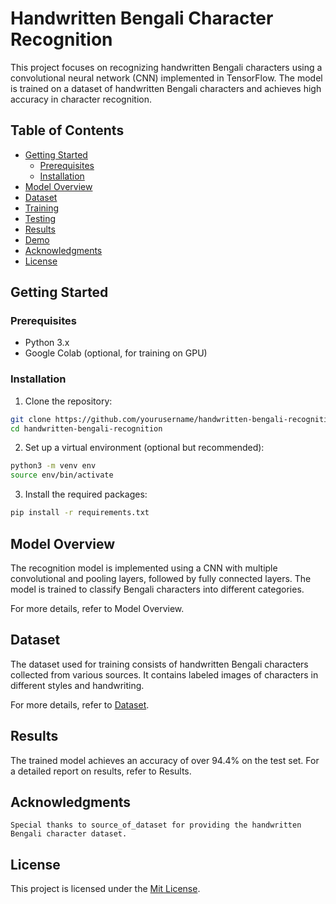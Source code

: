 # Handwritten Bengali Character Recognition

This project focuses on recognizing handwritten Bengali characters using a convolutional neural network (CNN) implemented in TensorFlow. The model is trained on a dataset of handwritten Bengali characters and achieves high accuracy in character recognition.

## Table of Contents

- [Getting Started](#getting-started)
  - [Prerequisites](#prerequisites)
  - [Installation](#installation)
- [Model Overview](#model-overview)
- [Dataset](#dataset)
- [Training](#training)
- [Testing](#testing)
- [Results](#results)
- [Demo](#demo)
- [Acknowledgments](#acknowledgments)
- [License](#license)

## Getting Started

### Prerequisites

- Python 3.x
- Google Colab (optional, for training on GPU)

### Installation

1. Clone the repository:

```bash
git clone https://github.com/yourusername/handwritten-bengali-recognition.git
cd handwritten-bengali-recognition
```

2. Set up a virtual environment (optional but recommended):

```bash
python3 -m venv env
source env/bin/activate
```

3. Install the required packages:

```bash
pip install -r requirements.txt
```

## Model Overview

The recognition model is implemented using a CNN with multiple convolutional and pooling layers, followed by fully connected layers. The model is trained to classify Bengali characters into different categories.

For more details, refer to Model Overview.

## Dataset

The dataset used for training consists of handwritten Bengali characters collected from various sources. It contains labeled images of characters in different styles and handwriting.

For more details, refer to [Dataset](https://deepai.org/publication/banglalekha-isolated-a-comprehensive-bangla-handwritten-character-dataset).

## Results

The trained model achieves an accuracy of over 94.4% on the test set. For a detailed report on results, refer to Results.

## Acknowledgments

    Special thanks to source_of_dataset for providing the handwritten Bengali character dataset.

## License

This project is licensed under the [Mit License](LICENSE).

